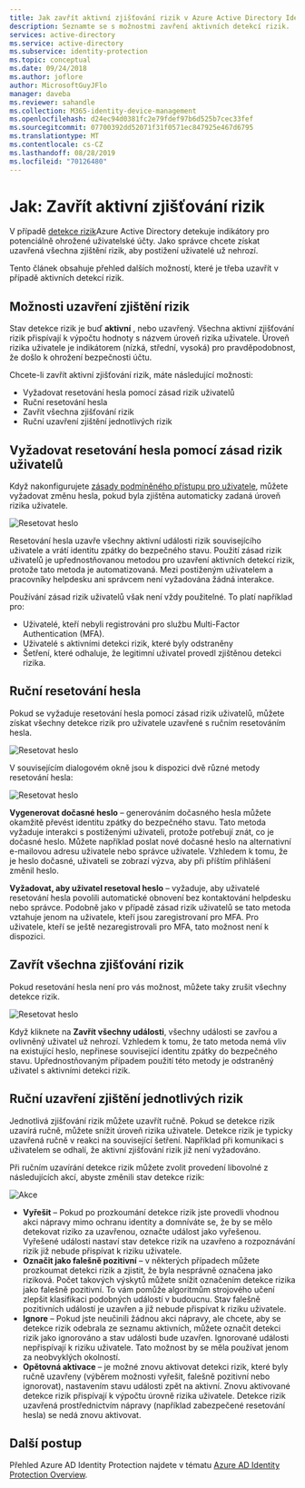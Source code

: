 ```yaml
---
title: Jak zavřít aktivní zjišťování rizik v Azure Active Directory Identity Protection | Microsoft Docs
description: Seznamte se s možnostmi zavření aktivních detekcí rizik.
services: active-directory
ms.service: active-directory
ms.subservice: identity-protection
ms.topic: conceptual
ms.date: 09/24/2018
ms.author: joflore
author: MicrosoftGuyJFlo
manager: daveba
ms.reviewer: sahandle
ms.collection: M365-identity-device-management
ms.openlocfilehash: d24ec94d0381fc2e79fdef97b6d525b7cec33fef
ms.sourcegitcommit: 07700392dd52071f31f0571ec847925e467d6795
ms.translationtype: MT
ms.contentlocale: cs-CZ
ms.lasthandoff: 08/28/2019
ms.locfileid: "70126480"
---
```

# <a name="how-to-close-active-risk-detections"></a>Jak: Zavřít aktivní zjišťování rizik

V případě [detekce rizik](../reports-monitoring/concept-risk-events.md)Azure Active Directory detekuje indikátory pro potenciálně ohrožené uživatelské účty. Jako správce chcete získat uzavřená všechna zjištění rizik, aby postižení uživatelé už nehrozí.

Tento článek obsahuje přehled dalších možností, které je třeba uzavřít v případě aktivních detekcí rizik.

## <a name="options-to-close-risk-detections"></a>Možnosti uzavření zjištění rizik 

Stav detekce rizik je buď **aktivní** , nebo uzavřený. Všechna aktivní zjišťování rizik přispívají k výpočtu hodnoty s názvem úroveň rizika uživatele. Úroveň rizika uživatele je indikátorem (nízká, střední, vysoká) pro pravděpodobnost, že došlo k ohrožení bezpečnosti účtu. 

Chcete-li zavřít aktivní zjišťování rizik, máte následující možnosti:

- Vyžadovat resetování hesla pomocí zásad rizik uživatelů
- Ruční resetování hesla
- Zavřít všechna zjišťování rizik 
- Ruční uzavření zjištění jednotlivých rizik

## <a name="require-password-reset-with-a-user-risk-policy"></a>Vyžadovat resetování hesla pomocí zásad rizik uživatelů

Když nakonfigurujete [zásady podmíněného přístupu pro uživatele](howto-user-risk-policy.md), můžete vyžadovat změnu hesla, pokud byla zjištěna automaticky zadaná úroveň rizika uživatele. 

![Resetovat heslo](./media/howto-close-active-risk-events/13.png)

Resetování hesla uzavře všechny aktivní události rizik souvisejícího uživatele a vrátí identitu zpátky do bezpečného stavu. Použití zásad rizik uživatelů je upřednostňovanou metodou pro uzavření aktivních detekcí rizik, protože tato metoda je automatizovaná. Mezi postiženým uživatelem a pracovníky helpdesku ani správcem není vyžadována žádná interakce.

Používání zásad rizik uživatelů však není vždy použitelné. To platí například pro:

- Uživatelé, kteří nebyli registrováni pro službu Multi-Factor Authentication (MFA).
- Uživatelé s aktivními detekci rizik, které byly odstraněny
- Šetření, které odhaluje, že legitimní uživatel provedl zjištěnou detekci rizika.

## <a name="manual-password-reset"></a>Ruční resetování hesla

Pokud se vyžaduje resetování hesla pomocí zásad rizik uživatelů, můžete získat všechny detekce rizik pro uživatele uzavřené s ručním resetováním hesla.

![Resetovat heslo](./media/howto-close-active-risk-events/04.png)

V souvisejícím dialogovém okně jsou k dispozici dvě různé metody resetování hesla:

![Resetovat heslo](./media/howto-close-active-risk-events/05.png)

**Vygenerovat dočasné heslo** – generováním dočasného hesla můžete okamžitě převést identitu zpátky do bezpečného stavu. Tato metoda vyžaduje interakci s postiženými uživateli, protože potřebují znát, co je dočasné heslo. Můžete například poslat nové dočasné heslo na alternativní e-mailovou adresu uživatele nebo správce uživatele. Vzhledem k tomu, že je heslo dočasné, uživateli se zobrazí výzva, aby při příštím přihlášení změnil heslo.

**Vyžadovat, aby uživatel resetoval heslo** – vyžaduje, aby uživatelé resetování hesla povolili automatické obnovení bez kontaktování helpdesku nebo správce. Podobně jako v případě zásad rizik uživatelů se tato metoda vztahuje jenom na uživatele, kteří jsou zaregistrovaní pro MFA. Pro uživatele, kteří se ještě nezaregistrovali pro MFA, tato možnost není k dispozici.

## <a name="dismiss-all-risk-detections"></a>Zavřít všechna zjišťování rizik

Pokud resetování hesla není pro vás možnost, můžete taky zrušit všechny detekce rizik. 

![Resetovat heslo](./media/howto-close-active-risk-events/03.png)

Když kliknete na **Zavřít všechny události**, všechny události se zavřou a ovlivněný uživatel už nehrozí. Vzhledem k tomu, že tato metoda nemá vliv na existující heslo, nepřinese související identitu zpátky do bezpečného stavu. Upřednostňovaným případem použití této metody je odstraněný uživatel s aktivními detekci rizik. 

## <a name="close-individual-risk-detections-manually"></a>Ruční uzavření zjištění jednotlivých rizik

Jednotlivá zjišťování rizik můžete uzavřít ručně. Pokud se detekce rizik uzavírá ručně, můžete snížit úroveň rizika uživatele. Detekce rizik je typicky uzavřená ručně v reakci na související šetření. Například při komunikaci s uživatelem se odhalí, že aktivní zjišťování rizik již není vyžadováno. 
 
Při ručním uzavírání detekce rizik můžete zvolit provedení libovolné z následujících akcí, abyste změnili stav detekce rizik:

![Akce](./media/howto-close-active-risk-events/06.png)

- **Vyřešit** – Pokud po prozkoumání detekce rizik jste provedli vhodnou akci nápravy mimo ochranu identity a domníváte se, že by se mělo detekovat riziko za uzavřenou, označte událost jako vyřešenou. Vyřešené události nastaví stav detekce rizik na uzavřeno a rozpoznávání rizik již nebude přispívat k riziku uživatele.
- **Označit jako falešně pozitivní** – v některých případech můžete prozkoumat detekci rizik a zjistit, že byla nesprávně označena jako riziková. Počet takových výskytů můžete snížit označením detekce rizika jako falešně pozitivní. To vám pomůže algoritmům strojového učení zlepšit klasifikaci podobných událostí v budoucnu. Stav falešně pozitivních událostí je uzavřen a již nebude přispívat k riziku uživatele.
- **Ignore** – Pokud jste neučinili žádnou akci nápravy, ale chcete, aby se detekce rizik odebrala ze seznamu aktivních, můžete označit detekci rizik jako ignorováno a stav události bude uzavřen. Ignorované události nepřispívají k riziku uživatele. Tato možnost by se měla používat jenom za neobvyklých okolností.
- **Opětovná aktivace** – je možné znovu aktivovat detekci rizik, které byly ručně uzavřeny (výběrem možnosti vyřešit, falešně pozitivní nebo ignorovat), nastavením stavu události zpět na aktivní. Znovu aktivované detekce rizik přispívají k výpočtu úrovně rizika uživatele. Detekce rizik uzavřená prostřednictvím nápravy (například zabezpečené resetování hesla) se nedá znovu aktivovat.

## <a name="next-steps"></a>Další postup

Přehled Azure AD Identity Protection najdete v tématu [Azure AD Identity Protection Overview](overview.md).
